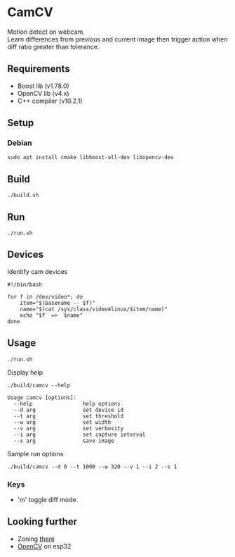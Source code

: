 # CamCV

Motion detect on webcam.  
Learn differences from previous and current image then trigger action when diff ratio greater than tolerance.  

## Requirements

* Boost lib (v1.78.0)
* OpenCV lib (v4.x)
* C++ compiler (v10.2.1)

## Setup

### Debian
``` 
sudo apt install cmake libboost-all-dev libopencv-dev
```

## Build
``` 
./build.sh
```

## Run
``` 
./run.sh
```

## Devices
Identify cam devices
``` 
#!/bin/bash

for f in /dev/video*; do
    item="$(basename -- $f)"
    name="$(cat /sys/class/video4linux/$item/name)"
    echo "$f  =>  $name"
done
``` 

## Usage

``` 
./run.sh
```
Display help
``` 
./build/camcv --help

Usage camcv [options]:
  --help                help options
  --d arg               set device id
  --t arg               set threshold
  --w arg               set width
  --v arg               set verbosity
  --i arg               set capture interval
  --s arg               save image
```
Sample run options
```
./build/camcv --d 0 --t 1000 --w 320 --v 1 --i 2 --s 1
```
### Keys
* 'm' toggle diff mode.

## Looking further
* Zoning [there](https://github.com/cedricve/motion-detection)
* [OpenCV](https://github.com/joachimBurket/esp32-opencv) on esp32
